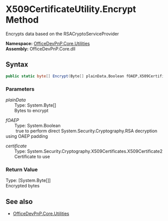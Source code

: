 # X509CertificateUtility.Encrypt Method  
Encrypts data based on the RSACryptoServiceProvider  

**Namespace:** [OfficeDevPnP.Core.Utilities](OfficeDevPnP.Core.Utilities.md)  
**Assembly:** OfficeDevPnP.Core.dll  
## Syntax
```C#
public static byte[] Encrypt(Byte[] plainData,Boolean fOAEP,X509Certificate2 certificate)
```
### Parameters
*plainData*  
&emsp;&emsp;Type: System.Byte[]  
&emsp;&emsp;Bytes to encrypt  
  
*fOAEP*  
&emsp;&emsp;Type: System.Boolean  
&emsp;&emsp; true to perform direct System.Security.Cryptography.RSA decryption using OAEP padding  
  
*certificate*  
&emsp;&emsp;Type: System.Security.Cryptography.X509Certificates.X509Certificate2  
&emsp;&emsp;Certificate to use  
  
### Return Value
Type: [System.Byte[]]  
Encrypted bytes

## See also
- [OfficeDevPnP.Core.Utilities](OfficeDevPnP.Core.Utilities.md)
